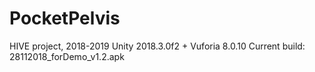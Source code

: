 # PocketPelvis
HIVE project, 2018-2019
Unity 2018.3.0f2 + Vuforia 8.0.10
Current build: 28112018_forDemo_v1.2.apk

